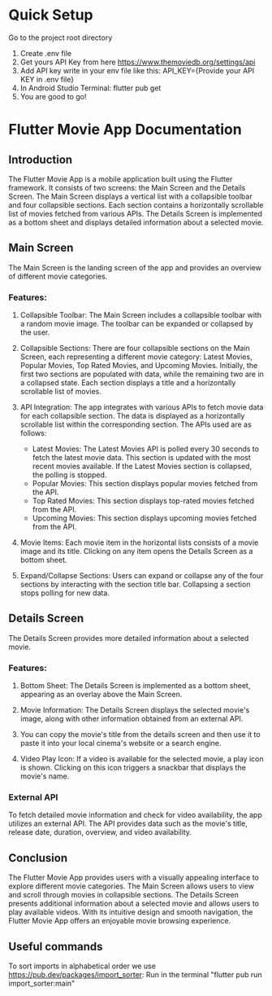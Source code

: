 # Quick Setup

Go to the project root directory 
1. Create .env file 
2. Get yours API Key from here https://www.themoviedb.org/settings/api
3. Add API key write in your env file like this: API_KEY={Provide your API KEY in .env file}
4. In Android Studio Terminal: flutter pub get 
5. You are good to go!

# Flutter Movie App Documentation

## Introduction
The Flutter Movie App is a mobile application built using the Flutter framework. It consists of two screens: the Main Screen and the Details Screen. The Main Screen displays a vertical list with a collapsible toolbar and four collapsible sections. Each section contains a horizontally scrollable list of movies fetched from various APIs. The Details Screen is implemented as a bottom sheet and displays detailed information about a selected movie.

## Main Screen
The Main Screen is the landing screen of the app and provides an overview of different movie categories.

### Features:
1. Collapsible Toolbar: The Main Screen includes a collapsible toolbar with a random movie image. The toolbar can be expanded or collapsed by the user.

2. Collapsible Sections: There are four collapsible sections on the Main Screen, each representing a different movie category: Latest Movies, Popular Movies, Top Rated Movies, and Upcoming Movies. Initially, the first two sections are populated with data, while the remaining two are in a collapsed state. Each section displays a title and a horizontally scrollable list of movies.

3. API Integration: The app integrates with various APIs to fetch movie data for each collapsible section. The data is displayed as a horizontally scrollable list within the corresponding section. The APIs used are as follows:
   - Latest Movies: The Latest Movies API is polled every 30 seconds to fetch the latest movie data. This section is updated with the most recent movies available. If the Latest Movies section is collapsed, the polling is stopped.
   - Popular Movies: This section displays popular movies fetched from the API.
   - Top Rated Movies: This section displays top-rated movies fetched from the API.
   - Upcoming Movies: This section displays upcoming movies fetched from the API.

4. Movie Items: Each movie item in the horizontal lists consists of a movie image and its title. Clicking on any item opens the Details Screen as a bottom sheet.

5. Expand/Collapse Sections: Users can expand or collapse any of the four sections by interacting with the section title bar. Collapsing a section stops polling for new data.

## Details Screen
The Details Screen provides more detailed information about a selected movie.

### Features:
1. Bottom Sheet: The Details Screen is implemented as a bottom sheet, appearing as an overlay above the Main Screen.

2. Movie Information: The Details Screen displays the selected movie's image, along with other information obtained from an external API.

3. You can copy the movie's title from the details screen and then use it to paste it into your local cinema's website or a search engine.

4. Video Play Icon: If a video is available for the selected movie, a play icon is shown. Clicking on this icon triggers a snackbar that displays the movie's name.

### External API
To fetch detailed movie information and check for video availability, the app utilizes an external API. The API provides data such as the movie's title, release date, duration, overview, and video availability.

## Conclusion
The Flutter Movie App provides users with a visually appealing interface to explore different movie categories. The Main Screen allows users to view and scroll through movies in collapsible sections. The Details Screen presents additional information about a selected movie and allows users to play available videos. With its intuitive design and smooth navigation, the Flutter Movie App offers an enjoyable movie browsing experience.

## Useful commands

To sort imports in alphabetical order we use https://pub.dev/packages/import_sorter:
Run in the terminal "flutter pub run import_sorter:main"
